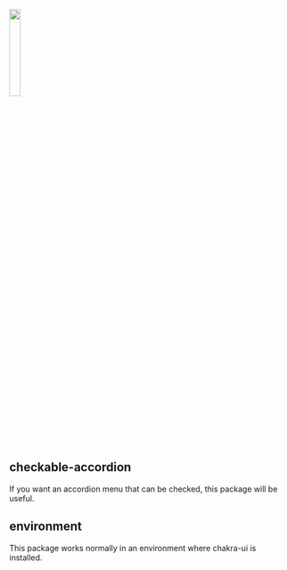 <img src="https://github.com/raon-kiwoong/checkable-accorion/assets/89957774/7925850e-4f1c-483f-b742-eebf94b92f3c" width="20%" height="20%" />

## checkable-accordion

If you want an accordion menu that can be checked, this package will be useful.

## environment
 
This package works normally in an environment where chakra-ui is installed. 

